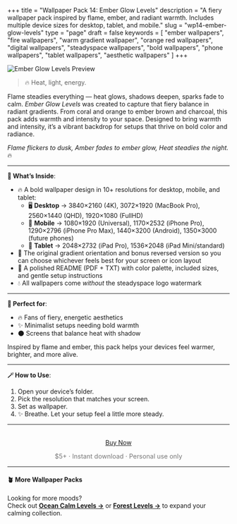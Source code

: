 +++
title = "Wallpaper Pack 14: Ember Glow Levels"
description = "A fiery wallpaper pack inspired by flame, ember, and radiant warmth. Includes multiple device sizes for desktop, tablet, and mobile."
slug = "wp14-ember-glow-levels"
type = "page"
draft = false
keywords = [
  "ember wallpapers", "fire wallpapers", "warm gradient wallpaper",
  "orange red wallpapers", "digital wallpapers", "steadyspace wallpapers",
  "bold wallpapers", "phone wallpapers", "tablet wallpapers", "aesthetic wallpapers"
]
+++

![Ember Glow Levels Preview](/images/wp14-ember-glow-levels/emberglowlevelscover.png)

> 🔥 Heat, light, energy.

Flame steadies everything — heat glows, shadows deepen, sparks fade to calm. <i>Ember Glow Levels</i> was created to capture that fiery balance in radiant gradients. From coral and orange to ember brown and charcoal, this pack adds warmth and intensity to your space. Designed to bring warmth and intensity, it’s a vibrant backdrop for setups that thrive on bold color and radiance.

<i>Flame flickers to dusk,
Amber fades to ember glow,
Heat steadies the night.</i> 🔥

---

<div class="highlight-box">

**📂 What’s Inside**:

- 🔥 A bold wallpaper design in 10+ resolutions for desktop, mobile, and tablet:
  - 🖥 **Desktop** → 3840×2160 (4K), 3072×1920 (MacBook Pro), 2560×1440 (QHD), 1920×1080 (FullHD)
  - 📱 **Mobile** → 1080×1920 (Universal), 1170×2532 (iPhone Pro), 1290×2796 (iPhone Pro Max), 1440×3200 (Android), 1350×3000 (future phones)
  - 📱 **Tablet** → 2048×2732 (iPad Pro), 1536×2048 (iPad Mini/standard)
- 🔄 The original gradient orientation and bonus reversed version so you can choose whichever feels best for your screen or icon layout
- 📄 A polished README (PDF + TXT) with color palette, included sizes, and gentle setup instructions
- 💧 All wallpapers come _without_ the steadyspace logo watermark</div>

---
 
<div class="highlight-box">

**🧡 Perfect for**:

- 🔥 Fans of fiery, energetic aesthetics
- ✨ Minimalist setups needing bold warmth
- 🌑 Screens that balance heat with shadow

Inspired by flame and ember, this pack helps your devices feel warmer, brighter, and more alive.</div>

---

<div class="highlight-box">

**🪄 How to Use**:

1. Open your device’s folder.
2. Pick the resolution that matches your screen.
3. Set as wallpaper.
4. ✨ Breathe. Let your setup feel a little more steady. </div>

---  

<div style="text-align: center; margin-top: 2rem;">
  <a href="https://payhip.com/b/ZT2uo" class="payhip-buy-button" data-theme="blue" data-product="ZT2uo">Buy Now</a>
  <p style="font-size: 0.9rem; color: #777;">$5+ · Instant download · Personal use only</p>
</div>

---

#### 🪴 More Wallpaper Packs  
Looking for more moods?  
Check out [**Ocean Calm Levels →**](/wp04-ocean-calm-levels) or [**Forest Levels →**](/wp05-forest-levels) to expand your calming collection.  
